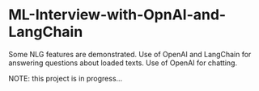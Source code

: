 # ML-Interview-with-OpnAI-and-LangChain
Some NLG features are demonstrated. Use of OpenAI and LangChain for answering questions about loaded texts. Use of OpenAI for chatting.

NOTE: this project is in progress...
